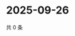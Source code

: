 # 2025-09-26

共 0 条

<!-- BEGIN ZHIHUQUESTIONS -->
<!-- 最后更新时间 Fri Sep 26 2025 18:11:39 GMT+0800 (China Standard Time) -->

<!-- END ZHIHUQUESTIONS -->
